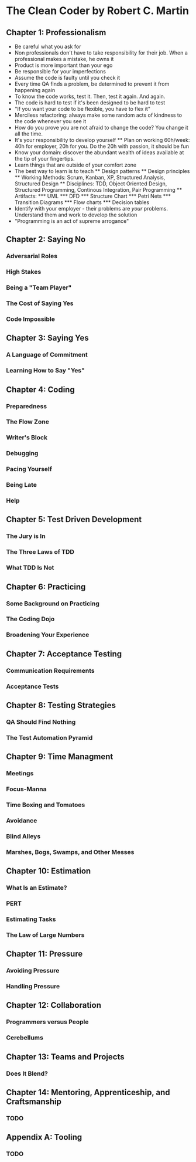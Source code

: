 # The Clean Coder by Robert C. Martin
## Chapter 1: Professionalism
* Be careful what you ask for
* Non professionals don't have to take responsibility for their job. When a professional makes a mistake, he owns it
* Product is more important than your ego
* Be responsible for your imperfections
* Assume the code is faulty until you check it
* Every time QA finds a problem, be determined to prevent it from happening again
* To know the code works, test it. Then, test it again. And again.
* The code is hard to test if it's been designed to be hard to test
* "If you want your code to be flexible, you have to flex it"
* Merciless refactoring: always make some random acts of kindness to the code whenever you see it
* How do you prove you are not afraid to change the code? You change it all the time.
* It's your responsibility to develop yourself
** Plan on working 60h/week: 40h for employer, 20h for you. Do the 20h with passion, it should be fun
* Know your domain: discover the abundant wealth of ideas available at the tip of your fingertips. 
* Learn things that are outside of your comfort zone
* The best way to learn is to teach
** Design patterns
** Design principles
** Working Methods: Scrum, Kanban, XP, Structured Analysis, Structured Design
** Disciplines: TDD, Object Oriented Design, Structured Programming, Continous Integration, Pair Programming
** Artifacts: 
*** UML
*** DFD
*** Structure Chart
*** Petri Nets
*** Transition Diagrams
*** Flow charts
*** Decision tables
* Identify with your employer - their problems are *your* problems. Understand them and work to develop the solution
* "Programming is an act of supreme arrogance"
## Chapter 2: Saying No
### Adversarial Roles
### High Stakes
### Being a "Team Player"
### The Cost of Saying Yes
### Code Impossible
## Chapter 3: Saying Yes
### A Language of Commitment
### Learning How to Say "Yes"
## Chapter 4: Coding
### Preparedness
### The Flow Zone
### Writer's Block
### Debugging
### Pacing Yourself
### Being Late
### Help
## Chapter 5: Test Driven Development
### The Jury is In
### The Three Laws of TDD
### What TDD Is Not
## Chapter 6: Practicing
### Some Background on Practicing
### The Coding Dojo
### Broadening Your Experience
## Chapter 7: Acceptance Testing
### Communication Requirements
### Acceptance Tests
## Chapter 8: Testing Strategies
### QA Should Find Nothing
### The Test Automation Pyramid
## Chapter 9: Time Managment
### Meetings
### Focus-Manna
### Time Boxing and Tomatoes
### Avoidance
### Blind Alleys
### Marshes, Bogs, Swamps, and Other Messes
## Chapter 10: Estimation
### What Is an Estimate?
### PERT
### Estimating Tasks
### The Law of Large Numbers
## Chapter 11: Pressure
### Avoiding Pressure
### Handling Pressure
## Chapter 12: Collaboration
### Programmers versus People
### Cerebellums
## Chapter 13: Teams and Projects
### Does It Blend?
## Chapter 14: Mentoring, Apprenticeship, and Craftsmanship
### TODO
## Appendix A: Tooling
### TODO

